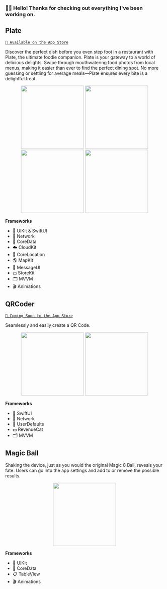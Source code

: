 ### 👋🏻 Hello! Thanks for checking out everything I've been working on.

## Plate
[`📲 Available on the App Store`](https://apps.apple.com/us/app/plate-plate-it-or-slate-it/id1670796474)

Discover the perfect dish before you even step foot in a restaurant with Plate, the ultimate foodie companion. Plate is your gateway to a world of delicious delights. Swipe through mouthwatering food photos from local menus, making it easier than ever to find the perfect dining spot. No more guessing or settling for average meals—Plate ensures every bite is a delightful treat.

<p align="center">
   <img src="https://github.com/jordancoe/iOS-Developer-Portfolio/assets/23445024/39112b2f-95a8-4306-9fc1-85e54a2d133c", width="200"/>
   <img src="https://github.com/jordancoe/iOS-Developer-Portfolio/assets/23445024/dd323a57-afeb-4e86-b2ac-441a7318a2a3", width="200"/>
   <img src="https://github.com/jordancoe/iOS-Developer-Portfolio/assets/23445024/270cd9cc-0d35-48b5-a9ff-d557185b1e2c", width="200"/>
   <img src="https://github.com/jordancoe/iOS-Developer-Portfolio/assets/23445024/0f46a8a6-a512-43e0-8051-c7811686b4e3", width="200"/>
</p>

**Frameworks**
- 📱 UIKit & SwiftUI
- 🛜 Network
- 💽 CoreData
- ☁️ CloudKit
- 📍 CoreLocation
- 🌎 MapKit
- 💬 MessageUI
- 💵 StoreKit
- 🗂️ MVVM
- 🎬 Animations


## QRCoder
[`📲 Coming Soon to the App Store`]()

Seamlessly and easily create a QR Code.

<p align="center">
   <img src="https://github.com/jordancoe/iOS-Developer-Portfolio/assets/23445024/9d7dccb6-99d8-4c47-b599-0af08cdde5b0", width="200"/>
   <img src="https://github.com/jordancoe/iOS-Developer-Portfolio/assets/23445024/ea9dd198-ae42-44c1-a626-c633ad84193d", width="200"/>
</p>

**Frameworks**
- 📱 SwiftUI
- 🛜 Network
- 💽 UserDefaults
- 💵 RevenueCat
- 🗂️ MVVM


## Magic Ball
Shaking the device, just as you would the original Magic 8 Ball, reveals your fate. Users can go into the app settings and add to or remove the possible results.

<p align="center">
   <img src="https://github.com/jordancoe/iOS-Developer-Portfolio/assets/23445024/5fafd95b-67a6-4b7f-9499-d26aed134c75", width="200"/>
</p>


**Frameworks**
- 📱 UIKit
- 💽 CoreData
- 📋 TableView
- 🎬 Animations
